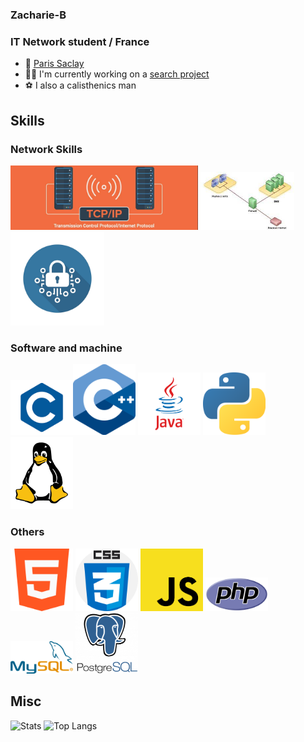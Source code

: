 ### Zacharie-B
### IT Network student / France

- 📍 [Paris Saclay](https://www.universite-paris-saclay.fr/)
- :technologist: I'm currently working on a [search project](https://github.com/Ghasnae/TER_Files_d_Attente.git)
- :soccer: I also a calisthenics man

## Skills

### Network Skills
<img src="tcp.png" alt="TCP" width="300"/> <img src="dmz.jpg" alt="DMZ" width="150"/> <img src="crypto.png" alt="Cryptologie" width="150"/>

### Software and machine
<img src="C.png" alt="C" width="100"/><img src="1822px-ISO_C++_Logo.svg.png" alt="C++" width="100"/> <img src="java.png" alt="Java" width="100"/> <img src="python-icon.png" alt="Python" width="100"/><img src="154px-Tux-simple.svg.png" alt="Linux" width="100"/>

### Others
<img src="732212.png" alt="HTML" width="100"/> <img src="CSS.png" alt="CSS" width="100"/> <img src="JS.png" alt="JS" width="100"/> <img src="PHP-logo.svg.png" alt="PHP" width="100"/>
<img src="489px-MySQL.svg.png" alt="MySQL" width="100"/> <img src="postgresql-logo-3-300x291.png" alt="Postgres" width="100"/> 

## Misc

<img src="https://github-readme-stats.vercel.app/api?username=Zacharie-B&show_icons=true&theme=radical" alt="Stats" width="500"/> <img src="https://github-readme-stats.vercel.app/api/top-langs/?username=Zacharie-B&layout=compact" alt="Top Langs" width="500"/>
